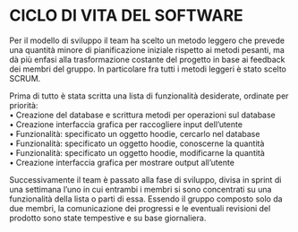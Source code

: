 # CICLO DI VITA DEL SOFTWARE
Per il modello di sviluppo il team ha scelto un metodo leggero che prevede una quantità minore di pianificazione iniziale rispetto ai metodi pesanti, ma dà più enfasi alla trasformazione costante del progetto in base ai feedback dei membri del gruppo. In particolare fra tutti i metodi leggeri è stato scelto SCRUM. 

Prima di tutto è stata scritta una lista di funzionalità desiderate, ordinate per priorità:  
•	Creazione del database e scrittura metodi per operazioni sul database  
•	Creazione interfaccia grafica per raccogliere input dell’utente   
•	Funzionalità: specificato un oggetto hoodie, cercarlo nel database  
•	Funzionalità: specificato un oggetto hoodie, conoscerne la quantità   
•	Funzionalità: specificato un oggetto hoodie, modificarne la quantità  
•	Creazione interfaccia grafica per mostrare output all’utente   

Successivamente il team è passato alla fase di sviluppo, divisa in sprint di una settimana l’uno in cui entrambi i membri si sono concentrati su una funzionalità della lista o parti di essa. Essendo il gruppo composto solo da due membri, la comunicazione dei progressi e le eventuali revisioni del prodotto sono state tempestive e su base giornaliera. 
